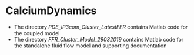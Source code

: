 # CalciumDynamics

* The directory *PDE_IP3com_Cluster_LatestFFR* contains Matlab code for the coupled model
* The directory *FFR_Cluster_Model_29032019* contains Matlab code for the standalone fluid flow model and supporting documentation

